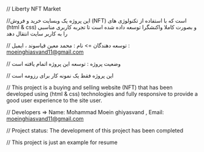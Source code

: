 // Liberty NFT Market

//این پروژه یک وبسایت خرید و فروش (NFT)  است که با استفاده از تکنولوژی های (html & css) و بصورت کاملا واکنشگرا توسعه داده شده است تا تجربه کاربری مناسبی را به کاربر سایت انتقال دهد

// توسعه دهندگان => نام : محمد معین قیاسوند ، ایمیل : moeinghiasvand11@gmail.com

// وضعیت پروژه : توسعه این پروژه اتمام یافته است

// این پروژه فقط یک نمونه کار برای رزومه است


// This project is a buying and selling website (NFT) that has been developed using (html & css) technologies and fully responsive to provide a good user experience to the site user.

// Developers => Name: Mohammad Moein ghiyasvand , Email: moeinghiasvand11@gmail.com

// Project status: The development of this project has been completed

// This project is just an example for resume
